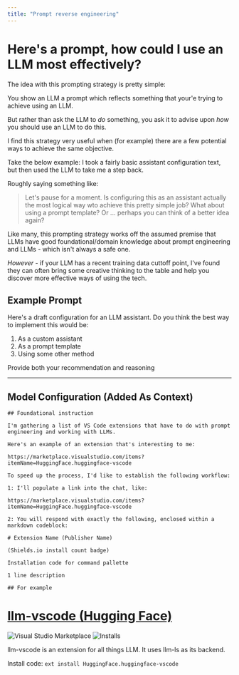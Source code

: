 ```yaml
---
title: "Prompt reverse engineering"
---
```


# Here's a prompt, how could I use an LLM most effectively?

The idea with this prompting strategy is pretty simple:

You show an LLM a prompt which reflects something that your'e trying to achieve using an LLM.

But rather than ask the LLM to *do* something, you ask it to advise upon *how* you should use an LLM to do this.

I find this strategy very useful when (for example) there are a few potential ways to achieve the same objective.

Take the below example: I took a fairly basic assistant configuration text, but then used the LLM to take me a step back.

Roughly saying something like:

> Let's pause for a moment. Is configuring this as an assistant actually the most logical way wto achieve this pretty simple job? What about using a prompt template? Or ... perhaps you can think of a better idea again?

Like many, this prompting strategy works off the assumed premise that LLMs have good foundational/domain knowledge about prompt engineering and LLMs  - which isn't always a safe one.

*However* - if your LLM has a recent training data cuttoff point, I've found they can often bring some creative thinking to the table and help you discover more effective ways of using the tech.

## Example Prompt

Here's a draft configuration for an LLM assistant. Do you think the best way to implement this would be:

1) As a custom assistant
2) As a prompt template
3) Using some other method

Provide both your recommendation and reasoning

---

## Model Configuration (Added As Context)

```text
## Foundational instruction

I'm gathering a list of VS Code extensions that have to do with prompt engineering and working with LLMs.

Here's an example of an extension that's interesting to me:

https://marketplace.visualstudio.com/items?itemName=HuggingFace.huggingface-vscode

To speed up the process, I'd like to establish the following workflow:

1: I'll populate a link into the chat, like:

https://marketplace.visualstudio.com/items?itemName=HuggingFace.huggingface-vscode

2: You will respond with exactly the following, enclosed within a markdown codeblock:

# Extension Name (Publisher Name)

(Shields.io install count badge)

Installation code for command pallette

1 line description

## For example

```
# [llm-vscode (Hugging Face)](https://marketplace.visualstudio.com/items?itemName=HuggingFace.huggingface-vscode)

![Visual Studio Marketplace](https://img.shields.io/visual-studio-marketplace/v/HuggingFace.huggingface-vscode?label=VS%20Code%20Marketplace&logo=visual-studio-code&style=for-the-badge)
![Installs](https://img.shields.io/visual-studio-marketplace/i/HuggingFace.huggingface-vscode?label=Installs&style=for-the-badge)
 
llm-vscode is an extension for all things LLM. It uses llm-ls as its backend.

Install code:
`ext install HuggingFace.huggingface-vscode`
```